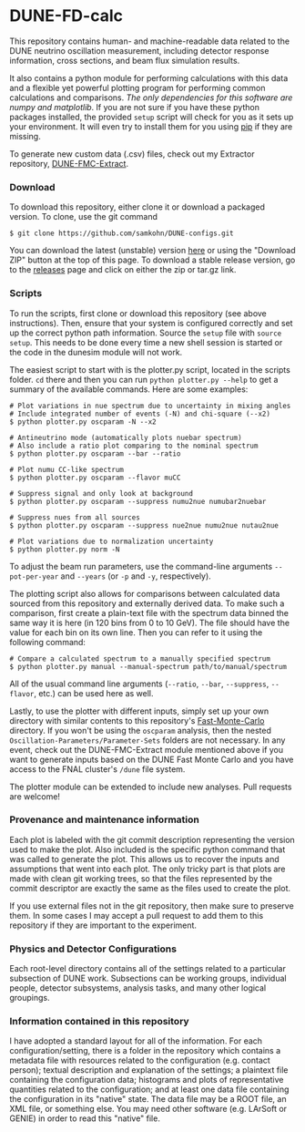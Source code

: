 # DUNE-FD-calc

This repository contains human- and machine-readable data related to the
DUNE neutrino oscillation measurement, including detector response
information, cross sections, and beam flux simulation results.

It also contains a python module for performing calculations with this
data and a flexible yet powerful plotting program for performing common
calculations and comparisons. *The only dependencies for this software
are numpy and matplotlib*. If you are not sure if you have these
python packages installed, the provided `setup` script will check for
you as it sets up your environment. It will even try to install them for
you using [pip](https://pypi.python.org/pypi/pip/) if they are missing.

To generate new custom data (.csv) files, check out my Extractor
repository,
[DUNE-FMC-Extract](https://github.com/samkohn/DUNE-FMC-Extract).

### Download
To download this repository, either clone it or download a packaged
version. To clone, use the git command

```
$ git clone https://github.com/samkohn/DUNE-configs.git
```

You can download the latest (unstable) version
[here](https://github.com/samkohn/DUNE-configs/archive/master.zip) or
using the "Download ZIP" button at the top of this page. To download a
stable release version, go to the
[releases](https://github.com/samkohn/DUNE-configs/releases) page and
click on either the zip or tar.gz link.

### Scripts
To run the scripts, first clone or download this repository (see above
instructions). Then, ensure that your system is configured correctly and
set up the correct python path information. Source the `setup` file with
`source setup`. This needs to be done every time a new shell session is
started or the code in the dunesim module will not work.

The easiest script to start with is the plotter.py script, located in
the scripts folder. `cd` there and then you can run
`python plotter.py --help` to get a summary of the available commands.
Here are some examples:

```
# Plot variations in nue spectrum due to uncertainty in mixing angles
# Include integrated number of events (-N) and chi-square (--x2)
$ python plotter.py oscparam -N --x2

# Antineutrino mode (automatically plots nuebar spectrum)
# Also include a ratio plot comparing to the nominal spectrum
$ python plotter.py oscparam --bar --ratio

# Plot numu CC-like spectrum
$ python plotter.py oscparam --flavor muCC

# Suppress signal and only look at background
$ python plotter.py oscparam --suppress numu2nue numubar2nuebar

# Suppress nues from all sources
$ python plotter.py oscparam --suppress nue2nue numu2nue nutau2nue

# Plot variations due to normalization uncertainty
$ python plotter.py norm -N
```

To adjust the beam run parameters, use the command-line arguments
`--pot-per-year` and `--years` (or `-p` and `-y`, respectively).

The plotting script also allows for comparisons between calculated data
sourced from this repository and externally derived data. To make such a
comparison, first create a plain-text file with the spectrum data binned
the same way it is here (in 120 bins from 0 to 10 GeV). The file should
have the value for each bin on its own line. Then you can refer to it
using the following command:

```
# Compare a calculated spectrum to a manually specified spectrum
$ python plotter.py manual --manual-spectrum path/to/manual/spectrum
```

All of the usual command line arguments (`--ratio`, `--bar`, `--suppress`,
`--flavor`, etc.) can be used here as well.

Lastly, to use the plotter with different inputs, simply set up your own
directory with similar contents to this repository's
[Fast-Monte-Carlo](https://github.com/samkohn/DUNE-configs/tree/master/Fast-Monte-Carlo)
directory. If you won't be using the `oscparam` analysis, then the
nested `Oscillation-Parameters/Parameter-Sets` folders are not
necessary. In any event, check out the DUNE-FMC-Extract module
mentioned above if you want to generate inputs based on the DUNE Fast
Monte Carlo and you have access to the FNAL cluster's `/dune` file
system.

The plotter module can be extended to include new analyses. Pull
requests are welcome!

### Provenance and maintenance information
Each plot is labeled with the git commit description representing the
version used to make the plot. Also included is the specific python
command that was called to generate the plot. This allows us to recover
the inputs and assumptions that went into each plot. The only tricky
part is that plots are made with clean git working trees, so that the
files represented by the commit descriptor are exactly the same as the
files used to create the plot.

If you use external files not in the git repository, then make sure to
preserve them. In some cases I may accept a pull request to add them to
this repository if they are important to the experiment.


### Physics and Detector Configurations
Each root-level directory contains all of the settings related to a
particular subsection of DUNE work. Subsections can be working groups,
individual people, detector subsystems, analysis tasks, and many other
logical groupings.

### Information contained in this repository
I have adopted a standard layout for all of the information. For each
configuration/setting, there is a folder in the repository which
contains a metadata file with resources related to the configuration
(e.g. contact person); textual description and explanation of the settings; a
plaintext file containing the configuration data; histograms and plots
of representative quantities related to the configuration; and at least
one data file containing the configuration in its "native" state. The
data file may be a ROOT file, an XML file, or something else. You may
need other software (e.g. LArSoft or GENIE) in order to read this
"native" file.
